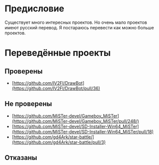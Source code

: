 # Предисловие
Существует много интересных проектов. Но очень мало проектов имеют русский перевод. Я постараюсь перевести как можно больше проектов.
# Переведённые проекты
## Проверены
- [https://github.com/IV2FI/DrawBot](https://github.com/IV2FI/DrawBot/pull/36)
## Не проверены
- [https://github.com/MiSTer-devel/Gameboy_MiSTer](https://github.com/MiSTer-devel/Gameboy_MiSTer/pull/248/)
- [https://github.com/MiSTer-devel/SD-Installer-Win64_MiSTer](https://github.com/MiSTer-devel/SD-Installer-Win64_MiSTer/pull/18)
- [https://github.com/gd4Ark/star-battle/](https://github.com/gd4Ark/star-battle/pull/3)
## Отказаны

